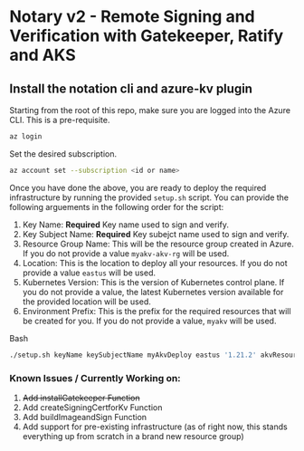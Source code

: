 # Notary v2 - Remote Signing and Verification with Gatekeeper, Ratify and AKS

## Install the notation cli and azure-kv plugin

Starting from the root of this repo, make sure you are logged into the Azure CLI. This is a pre-requisite.

  ```bash
  az login
  ```

Set the desired subscription.

  ```bash
  az account set --subscription <id or name>
  ```

Once you have done the above, you are ready to deploy the required infrastructure by running the provided `setup.sh` script. You can provide the following arguements in the following order for the script:

1. Key Name: **Required** Key name used to sign and verify.
2. Key Subject Name: **Required** Key subejct name used to sign and verify.
3. Resource Group Name: This will be the resource group created in Azure. If you do not provide a value `myakv-akv-rg` will be used.
4. Location: This is the location to deploy all your resources. If you do not provide a value `eastus` will be used.
5. Kubernetes Version: This is the version of Kubernetes control plane. If you do not provide a value, the latest Kubernetes version available for the provided location will be used.
6. Environment Prefix: This is the prefix for the required resources that will be created for you. If you do not provide a value, `myakv` will be used.

Bash

  ```bash
  ./setup.sh keyName keySubjectName myAkvDeploy eastus '1.21.2' akvResources
  ```

### Known Issues / Currently Working on:

1. ~~Add installGatekeeper Function~~
2. Add createSigningCertforKv Function
3. Add buildImageandSign Function
4. Add support for pre-existing infrastructure (as of right now, this stands everything up from scratch in a brand new resource group)